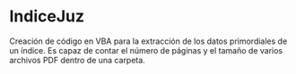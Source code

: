 # IndiceJuz
Creación de código en VBA para la extracción de los datos primordiales de un índice. Es capaz de contar el número de páginas y el tamaño de varios archivos PDF dentro de una carpeta.
